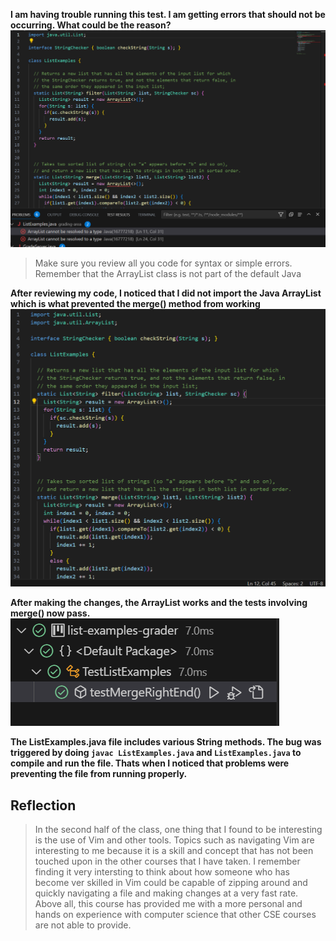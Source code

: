 **I am having trouble running this test. I am getting errors that should not be occurring. What could be the reason?**
![Image](ErrorlabR5.png)

> Make sure you review all you code for syntax or simple errors. Remember that the ArrayList class is not part of the default Java 

**After reviewing my code, I noticed that I did not import the Java ArrayList which is what prevented the merge() method from working**
![Image](ListExamples.png)

**After making the changes, the ArrayList works and the tests involving merge() now pass.**
![Image](testsLab7.png)

**The ListExamples.java file includes various String methods. The bug was triggered by doing `javac ListExamples.java` and `ListExamples.java` to compile and run the file. Thats when I noticed that problems were preventing the file from running properly.**

## Reflection
> In the second half of the class, one thing that I found to be interesting is the use of Vim and other tools. Topics such as navigating Vim are interesting to me because it is a skill and concept that has not been touched upon in the other courses that I have taken. I remember finding it very intersting to think about how someone who has become ver skilled in Vim could be capable of zipping around and quickly navigating a file and making changes at a very fast rate. Above all, this course has provided me with a more personal and hands on experience with computer science that other CSE courses are not able to provide. 


